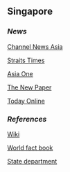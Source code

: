 ## Singapore ##

### _News_ ###

[Channel News Asia](https://www.channelnewsasia.com/news/singapore)

[Straits Times](https://www.straitstimes.com/singapore)

[Asia One](https://www.asiaone.com/singapore#gsc.tab=0)

[The New Paper](https://www.tnp.sg/news/singapore)

[Today Online](https://www.todayonline.com/singapore)

[]()

[]()

[]()

### _References_ ###
[Wiki](https://en.wikipedia.org/wiki/Singapore)

[World fact book](https://www.cia.gov/library/publications/resources/the-world-factbook/geos/sn.html)

[State department](https://www.state.gov/countries-areas/singapore/)
